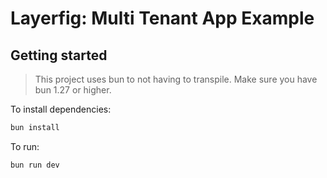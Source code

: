 # Layerfig: Multi Tenant App Example

## Getting started

> This project uses bun to not having to transpile. Make sure you have bun 1.27
> or higher.

To install dependencies:

```bash
bun install
```

To run:

```bash
bun run dev
```
